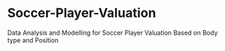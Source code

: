 # Soccer-Player-Valuation
Data Analysis and Modelling for Soccer Player Valuation Based on Body type and Position
